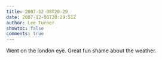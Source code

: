 ```yaml
---
title: 2007-12-08T20-29
date: 2007-12-08T20:29:51Z
author: Lee Turner
showtoc: false
comments: true
---
```


Went on the london eye. Great fun shame about the weather.

